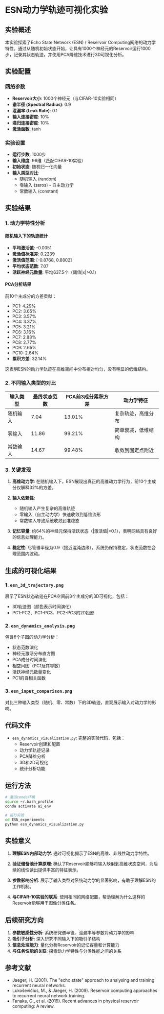 # ESN动力学轨迹可视化实验

## 实验概述

本实验探索了Echo State Network (ESN) / Reservoir Computing网络的动力学特性。通过从随机初始状态开始，让具有1000个神经元的Reservoir运行1000步，记录其状态轨迹，并使用PCA降维技术进行3D可视化分析。

## 实验配置

### 网络参数
- **Reservoir大小**: 1000个神经元（与CIFAR-10实验相同）
- **谱半径 (Spectral Radius)**: 0.9
- **泄漏率 (Leak Rate)**: 0.1
- **输入连接密度**: 10%
- **递归连接密度**: 10%
- **激活函数**: tanh

### 实验设置
- **运行步数**: 1000步
- **输入维度**: 96维（匹配CIFAR-10实验）
- **初始状态**: 随机归一化向量
- **输入类型对比**: 
  - 随机输入 (random)
  - 零输入 (zeros) - 自主动力学
  - 常数输入 (constant)

## 实验结果

### 1. 动力学特性分析

#### 随机输入下的轨迹统计
- **平均激活值**: -0.0051
- **激活值标准差**: 0.2239
- **激活值范围**: [-0.8768, 0.8802]
- **平均状态范数**: 7.07
- **活跃神经元数量**: 平均637.5个（阈值|x|>0.1）

#### PCA分析结果
前10个主成分的方差贡献：
- PC1: 4.29%
- PC2: 3.65%
- PC3: 3.57%
- PC4: 3.37%
- PC5: 3.21%
- PC6: 3.16%
- PC7: 2.83%
- PC8: 2.77%
- PC9: 2.65%
- PC10: 2.64%
- **累积方差**: 32.14%

这表明ESN的动力学轨迹在高维空间中分布相对均匀，没有明显的低维结构。

### 2. 不同输入类型的对比

| 输入类型 | 最终状态范数 | PCA前3成分累积方差 | 动力学特征 |
|---------|------------|------------------|-----------|
| 随机输入 | 7.04 | 13.01% | 复杂轨迹，高维分布 |
| 零输入 | 11.86 | 99.21% | 简单衰减，低维结构 |
| 常数输入 | 14.67 | 99.48% | 收敛到固定点附近 |

### 3. 关键发现

1. **高维动力学**: 在随机输入下，ESN展现出真正的高维动力学行为，前10个主成分仅解释32%的方差。

2. **输入依赖性**: 
   - 随机输入产生复杂的高维轨迹
   - 零输入（自主动力学）快速收敛到低维流形
   - 常数输入导致系统收敛到准稳态

3. **记忆容量**: 约64%的神经元保持活跃状态（|激活值|>0.1），表明网络具有良好的信息处理能力。

4. **稳定性**: 尽管谱半径为0.9（接近混沌边缘），系统仍保持稳定，状态范数在合理范围内波动。

## 生成的可视化结果

### 1. `esn_3d_trajectory.png`
展示了ESN状态轨迹在PCA空间前3个主成分的3D可视化，包括：
- 3D轨迹图（颜色表示时间演化）
- PC1-PC2、PC1-PC3、PC2-PC3的2D投影

### 2. `esn_dynamics_analysis.png`
包含6个子图的动力学分析：
- 状态范数演化
- 神经元激活分布直方图
- PCA成分时间演化
- 相空间图（PC1及其导数）
- 活跃神经元数量变化
- PC1的自相关函数

### 3. `esn_input_comparison.png`
对比三种输入类型（随机、零、常数）下的3D轨迹，直观展示输入对动力学的影响。

## 代码文件

- `esn_dynamics_visualization.py`: 完整的实验代码，包括：
  - Reservoir创建和配置
  - 动力学轨迹记录
  - PCA降维分析
  - 3D和2D可视化
  - 统计分析功能

## 运行方法

```bash
# 激活conda环境
source ~/.bash_profile
conda activate ai_env

# 运行实验
cd ESN_experiments
python esn_dynamics_visualization.py
```

## 实验意义

1. **理解ESN内部动力学**: 通过可视化揭示了ESN的高维、非线性动力学特性。

2. **验证储备池计算原理**: 确认了Reservoir能够将输入映射到高维状态空间，为后续的线性读出提供丰富的特征表示。

3. **参数影响分析**: 展示了输入类型对系统动力学的显著影响，有助于理解ESN的工作机制。

4. **与CIFAR-10实验的联系**: 使用相同的网络配置，帮助理解为什么这样的Reservoir能够用于图像分类任务。

## 后续研究方向

1. **参数敏感性分析**: 系统研究谱半径、泄漏率等参数对动力学的影响
2. **吸引子分析**: 深入研究不同输入下的吸引子结构
3. **信息处理能力**: 量化分析Reservoir的记忆容量和计算能力
4. **与任务性能的关联**: 探索动力学特性与分类性能之间的关系

## 参考文献

- Jaeger, H. (2001). The "echo state" approach to analysing and training recurrent neural networks.
- Lukoševičius, M., & Jaeger, H. (2009). Reservoir computing approaches to recurrent neural network training.
- Tanaka, G., et al. (2019). Recent advances in physical reservoir computing: A review.
